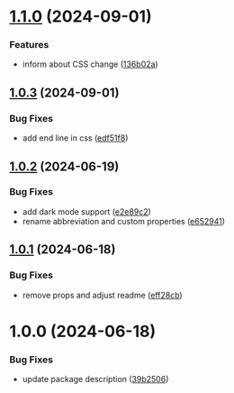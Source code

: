 # [1.1.0](https://github.com/Igor-J86/drag-n-drop/compare/v1.0.3...v1.1.0) (2024-09-01)


### Features

* inform about CSS change ([136b02a](https://github.com/Igor-J86/drag-n-drop/commit/136b02a4526fadc669ebf3f23a5b276c046088a5))

## [1.0.3](https://github.com/Igor-J86/drag-n-drop/compare/v1.0.2...v1.0.3) (2024-09-01)


### Bug Fixes

* add end line in css ([edf51f8](https://github.com/Igor-J86/drag-n-drop/commit/edf51f8faa2cc268eee6b1d857b07e30747786b2))

## [1.0.2](https://github.com/Igor-J86/drag-n-drop/compare/v1.0.1...v1.0.2) (2024-06-19)


### Bug Fixes

* add dark mode support ([e2e89c2](https://github.com/Igor-J86/drag-n-drop/commit/e2e89c2ffc1b4c7e8ab9918aded4861de0d45ab6))
* rename abbreviation and custom properties ([e652941](https://github.com/Igor-J86/drag-n-drop/commit/e65294142d8faba751df14cdf7247c0b249749f6))

## [1.0.1](https://github.com/Igor-J86/drag-n-drop/compare/v1.0.0...v1.0.1) (2024-06-18)


### Bug Fixes

* remove props and adjust readme ([eff28cb](https://github.com/Igor-J86/drag-n-drop/commit/eff28cbf437b2c96bf7a6072ebb28e7dda4bac26))

# 1.0.0 (2024-06-18)


### Bug Fixes

* update package description ([39b2506](https://github.com/Igor-J86/drag-n-drop/commit/39b2506275062a9e56fea4fabd39186e117b163c))
